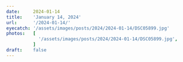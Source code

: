 ```yaml
---
date:     2024-01-14
title:    'January 14, 2024'
url:      '/2024-01-14/'
eyecatch: '/assets/images/posts/2024/2024-01-14/DSC05899.jpg'
photos:   [
            '/assets/images/posts/2024/2024-01-14/DSC05899.jpg',
          ]
draft:    false
---
```

